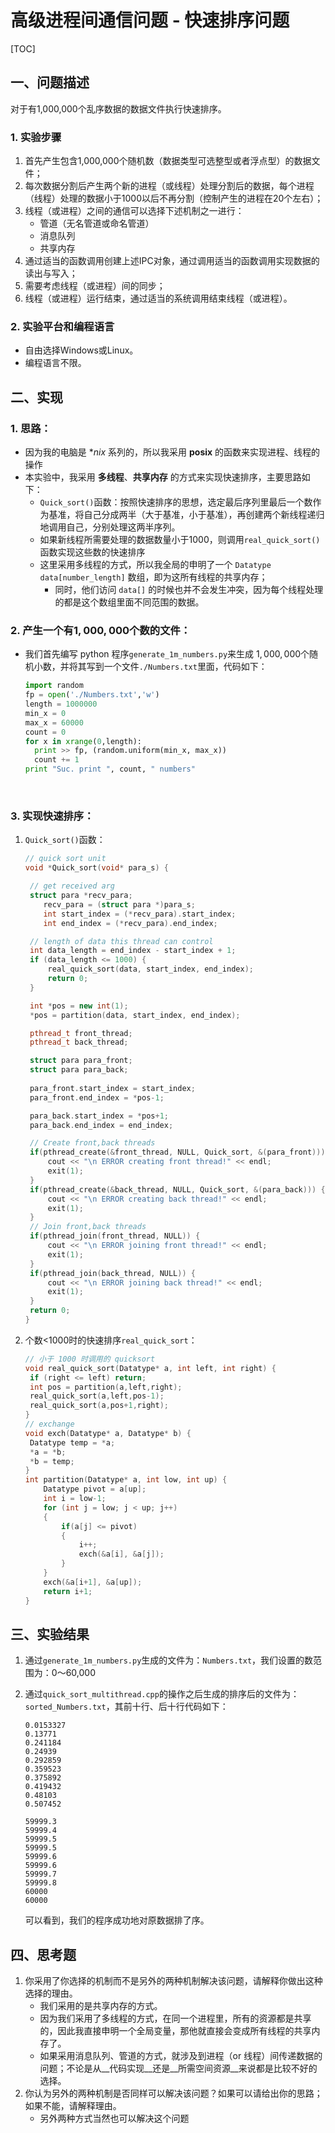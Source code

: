 # 高级进程间通信问题 - 快速排序问题

[TOC]

## 一、问题描述

对于有1,000,000个乱序数据的数据文件执行快速排序。

### 1. 实验步骤

1. 首先产生包含1,000,000个随机数（数据类型可选整型或者浮点型）的数据文件；
2. 每次数据分割后产生两个新的进程（或线程）处理分割后的数据，每个进程（线程）处理的数据小于1000以后不再分割（控制产生的进程在20个左右）；
3. 线程（或进程）之间的通信可以选择下述机制之一进行：
   * 管道（无名管道或命名管道）
   * 消息队列
   * 共享内存
4. 通过适当的函数调用创建上述IPC对象，通过调用适当的函数调用实现数据的读出与写入；
5. 需要考虑线程（或进程）间的同步；
6. 线程（或进程）运行结束，通过适当的系统调用结束线程（或进程）。

### 2. 实验平台和编程语言

* 自由选择Windows或Linux。
* 编程语言不限。

<div style="page-break-after: always;"></div>

## 二、实现

### 1. 思路：

* 因为我的电脑是 $*nix$ 系列的，所以我采用 __posix__ 的函数来实现进程、线程的操作
* 本实验中，我采用 __多线程__、__共享内存__ 的方式来实现快速排序，主要思路如下：
  * `Quick_sort()`函数：按照快速排序的思想，选定最后序列里最后一个数作为基准，将自己分成两半（大于基准，小于基准），再创建两个新线程递归地调用自己，分别处理这两半序列。
  * 如果新线程所需要处理的数据数量小于1000，则调用`real_quick_sort()`函数实现这些数的快速排序
  * 这里采用多线程的方式，所以我全局的申明了一个 `Datatype data[number_length]` 数组，即为这所有线程的共享内存；
    * 同时，他们访问 `data[]` 的时候也并不会发生冲突，因为每个线程处理的都是这个数组里面不同范围的数据。



### 2. 产生一个有$1,000,000$个数的文件：

* 我们首先编写 python 程序`generate_1m_numbers.py`来生成 $1,000,000$个随机小数，并将其写到一个文件`./Numbers.txt`里面，代码如下：

  ```python
  import random
  fp = open('./Numbers.txt','w')
  length = 1000000
  min_x = 0
  max_x = 60000
  count = 0
  for x in xrange(0,length):
  	print >> fp, (random.uniform(min_x, max_x))
  	count += 1
  print "Suc. print ", count, " numbers"
  ```

  ​

### 3. 实现快速排序：

1. `Quick_sort()`函数：

   ```c++
   // quick sort unit
   void *Quick_sort(void* para_s) {

   	// get received arg
   	struct para *recv_para;  
       recv_para = (struct para *)para_s;  
       int start_index = (*recv_para).start_index;  
       int end_index = (*recv_para).end_index;  

   	// length of data this thread can control
   	int data_length = end_index - start_index + 1;
   	if (data_length <= 1000) {
   		real_quick_sort(data, start_index, end_index);
   		return 0;
   	}

   	int *pos = new int(1);
   	*pos = partition(data, start_index, end_index);

   	pthread_t front_thread;
   	pthread_t back_thread;

   	struct para para_front;
   	struct para para_back;
   	
   	para_front.start_index = start_index;  
   	para_front.end_index = *pos-1;

   	para_back.start_index = *pos+1;  
   	para_back.end_index = end_index;

   	// Create front,back threads
   	if(pthread_create(&front_thread, NULL, Quick_sort, &(para_front))) {  
   		cout << "\n ERROR creating front thread!" << endl;  
   		exit(1);
   	}
   	if(pthread_create(&back_thread, NULL, Quick_sort, &(para_back))) {  
   		cout << "\n ERROR creating back thread!" << endl;  
   		exit(1);
   	}
   	// Join front,back threads
   	if(pthread_join(front_thread, NULL)) {
   		cout << "\n ERROR joining front thread!" << endl; 
   		exit(1);
   	}
   	if(pthread_join(back_thread, NULL)) {
   		cout << "\n ERROR joining back thread!" << endl; 
   		exit(1);
   	}
   	return 0;
   }
   ```

2. 个数<1000时的快速排序`real_quick_sort`：

   ```c++
   // 小于 1000 时调用的 quicksort
   void real_quick_sort(Datatype* a, int left, int right) {
   	if (right <= left) return;
   	int pos = partition(a,left,right);
   	real_quick_sort(a,left,pos-1);
   	real_quick_sort(a,pos+1,right);
   }
   // exchange
   void exch(Datatype* a, Datatype* b) {
   	Datatype temp = *a;
   	*a = *b;
   	*b = temp;
   }
   int partition(Datatype* a, int low, int up) {  
       Datatype pivot = a[up];  
       int i = low-1;  
       for (int j = low; j < up; j++)  
       {  
           if(a[j] <= pivot)  
           {  
               i++;  
               exch(&a[i], &a[j]);  
           }  
       }  
       exch(&a[i+1], &a[up]);  
       return i+1;  
   }
   ```

<div style="page-break-after: always;"></div>

## 三、实验结果

1. 通过`generate_1m_numbers.py`生成的文件为：`Numbers.txt`，我们设置的数范围为：0～60,000

2. 通过`quick_sort_multithread.cpp`的操作之后生成的排序后的文件为：`sorted_Numbers.txt`，其前十行、后十行代码如下：

   ```
   0.0153327
   0.13771
   0.241184
   0.24939
   0.292859
   0.359523
   0.375892
   0.419432
   0.48103
   0.507452
   ```

   ```
   59999.3
   59999.4
   59999.5
   59999.5
   59999.6
   59999.6
   59999.7
   59999.8
   60000
   60000
   ```

   可以看到，我们的程序成功地对原数据排了序。

<div style="page-break-after: always;"></div>

## 四、思考题

1. 你采用了你选择的机制而不是另外的两种机制解决该问题，请解释你做出这种选择的理由。
   * 我们采用的是共享内存的方式。
   * 因为我们采用了多线程的方式，在同一个进程里，所有的资源都是共享的，因此我直接申明一个全局变量，那他就直接会变成所有线程的共享内存了。
   * 如果采用消息队列、管道的方式，就涉及到进程（or 线程）间传递数据的问题；不论是从__代码实现__还是__所需空间资源__来说都是比较不好的选择。
2. 你认为另外的两种机制是否同样可以解决该问题？如果可以请给出你的思路；如果不能，请解释理由。
   * 另外两种方式当然也可以解决这个问题





